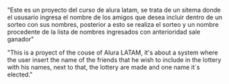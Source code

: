 "Este es un proyecto del curso de alura latam, se trata de un sitema donde el ususario ingresa el nombre de los amigos que desea incluir dentro de un sorteo
  con sus nombres, posterior a esto se realiza el sorteo y un nombre procedente de la lista de nombres ingresados con anterioridad sale ganador"

"This is a proyect of the couse of Alura LATAM, it's about a system where the user insert the name of the friends that he wish to include in the lottery with his names,
  next to that, the lottery are made and one name it´s elected."
